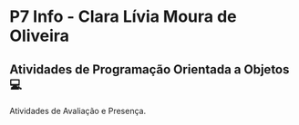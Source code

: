 # P7 Info - Clara Lívia Moura de Oliveira

## Atividades de Programação Orientada a Objetos 💻
Atividades de Avaliação e Presença.
  

